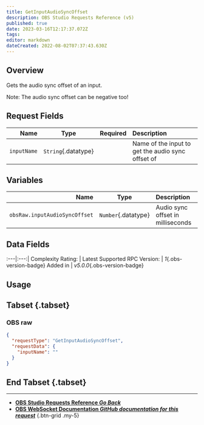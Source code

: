 ```yaml
---
title: GetInputAudioSyncOffset
description: OBS Studio Requests Reference (v5)
published: true
date: 2023-03-16T12:17:37.072Z
tags: 
editor: markdown
dateCreated: 2022-08-02T07:37:43.630Z
---
```


## Overview
Gets the audio sync offset of an input.

Note: The audio sync offset can be negative too!

## Request Fields
Name | Type | Required| Description |
----:|:----:|:-------:|:------------|
`inputName` | `String`{.datatype} | <i class="mdi mdi-check-bold"></i> | Name of the input to get the audio sync offset of

## Variables
Name | Type | Description | 
----:|:---------:|:------------|
`obsRaw.inputAudioSyncOffset` | `Number`{.datatype} | Audio sync offset in milliseconds

## Data Fields
:---|:---:|
Complexity Rating: | <span class="stars stars--3"></span>
Latest Supported RPC Version: | *1*{.obs-version-badge}
Added in | *v5.0.0*{.obs-version-badge}

## Usage
## Tabset {.tabset}
### OBS raw
```json
{
  "requestType": "GetInputAudioSyncOffset",
  "requestData": {
    "inputName": ""
  }
}
```
## End Tabset {.tabset}

---

- [<i class="mdi mdi-chevron-left"></i>**OBS Studio Requests Reference *Go Back***](/Broadcasters/OBS/Requests)
- [<i class="mdi mdi-github"></i> **OBS WebSocket Documentation *GitHub documentation for this request***](https://github.com/obsproject/obs-websocket/blob/master/docs/generated/protocol.md#getinputaudiosyncoffset)
{.btn-grid .my-5}